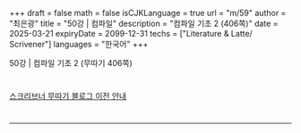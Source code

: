 +++
draft = false
math = false
isCJKLanguage = true
url = "m/59"
author = "최은광"
title = "50강 | 컴파일"
description = "컴파일 기초 2 (406쪽)"
date = 2025-03-21
expiryDate = 2099-12-31
techs = ["Literature & Latte/ Scrivener"]
languages = "한국어"
+++

50강 | 컴파일 기초 2 (무따기 406쪽)

<!--more--> 

#

[스크리브너 무따기 블로그 이전 안내](../../docs/scrivener/newsroom/scrivener-notice-01/)

#

---

#



#
